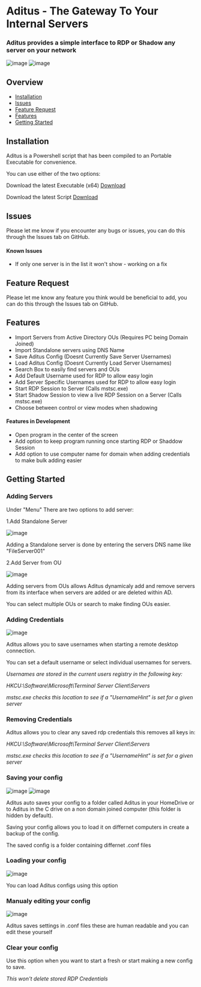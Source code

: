 # Aditus - The Gateway To Your Internal Servers
### Aditus provides a simple interface to RDP or Shadow any server on your network

![image](https://github.com/NathanLouth/Aditus/blob/main/Images/AditusMain.png)
![image](https://github.com/NathanLouth/Aditus/blob/main/Images/AditusMenu.png)

## Overview
- [Installation](https://github.com/NathanLouth/Aditus#installation)
- [Issues](https://github.com/NathanLouth/Aditus#issues)
- [Feature Request](https://github.com/NathanLouth/Aditus#feature-request)
- [Features](https://github.com/NathanLouth/Aditus#features)
- [Getting Started](https://github.com/NathanLouth/Aditus/blob/main/README.md#getting-started)

## Installation

Aditus is a Powershell script that has been compiled to an Portable Executable for convenience.

You can use either of the two options:

Download the latest Executable (x64)
[Download](https://github.com/NathanLouth/Aditus/releases)

Download the latest Script
[Download](https://github.com/NathanLouth/Aditus/releases)

## Issues

Please let me know if you encounter any bugs or issues, you can do this through the Issues tab on GitHub.

#### Known Issues

- If only one server is in the list it won't show - working on a fix

## Feature Request

Please let me know any feature you think would be beneficial to add, you can do this through the Issues tab on GitHub.

## Features

- Import Servers from Active Directory OUs (Requires PC being Domain Joined)
- Import Standalone servers using DNS Name
- Save Aditus Config (Doesnt Currently Save Server Usernames)
- Load Aditus Config (Doesnt Currently Load Server Usernames)
- Search Box to easily find servers and OUs
- Add Default Username used for RDP to allow easy login
- Add Server Specific Usernames used for RDP to allow easy login
- Start RDP Session to Server (Calls mstsc.exe)
- Start Shadow Session to view a live RDP Session on a Server (Calls mstsc.exe)
- Choose between control or view modes when shadowing

#### Features in Development

- Open program in the center of the screen
- Add option to keep program running once starting RDP or Shaddow Session
- Add option to use computer name for domain when adding credentials to make bulk adding easier

## Getting Started

### Adding Servers

Under "Menu" There are two options to add server:

1.Add Standalone Server

![image](https://github.com/NathanLouth/Aditus/blob/main/Images/AditusStandalonePC.png)

Adding a Standalone server is done by entering the servers DNS name like "FileServer001"

2.Add Server from OU

![image](https://github.com/NathanLouth/Aditus/blob/main/Images/AditusOU.png)

Adding servers from OUs allows Aditus dynamicaly add and remove servers from its interface when servers are added or are deleted within AD.

You can select multiple OUs or search to make finding OUs easier.

### Adding Credentials

![image](https://github.com/NathanLouth/Aditus/blob/main/Images/AditusAddCred.png)

Aditus allows you to save usernames when starting a remote desktop connection.

You can set a default username or select individual usernames for servers.

*Usernames are stored in the current users registry in the following key:*

*HKCU:\Software\Microsoft\Terminal Server Client\Servers*

*mstsc.exe checks this location to see if a "UsernameHint" is set for a given server*

### Removing Credentials

Aditus allows you to clear any saved rdp credentials this removes all keys in:

*HKCU:\Software\Microsoft\Terminal Server Client\Servers*

*mstsc.exe checks this location to see if a "UsernameHint" is set for a given server*

### Saving your config

![image](https://github.com/NathanLouth/Aditus/blob/main/Images/AditusConfigName.png)
![image](https://github.com/NathanLouth/Aditus/blob/main/Images/AditusSelectFolderSave.png)

Aditus auto saves your config to a folder called Aditus in your HomeDrive or to Aditus in the C drive on a non domain joined computer (this folder is hidden by default).

Saving your config allows you to load it on differnet computers in create a backup of the config.

The saved config is a folder containing differnet .conf files

### Loading your config

![image](https://github.com/NathanLouth/Aditus/blob/main/Images/AditusLoadConfig.png)

You can load Aditus configs using this option

### Manualy editing your config

![image](https://github.com/NathanLouth/Aditus/blob/main/Images/AditusConfigFiles.png)

Aditus saves settings in .conf files these are human readable and you can edit these yourself

### Clear your config

Use this option when you want to start a fresh or start making a new config to save.

*This won't delete stored RDP Credentials*
